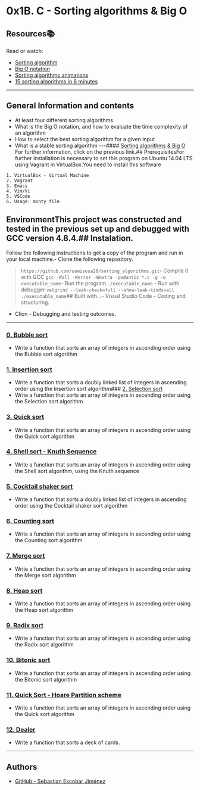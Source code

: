 # 0x1B. C - Sorting algorithms & Big O
## Resources:books:
Read or watch:
* [Sorting algorithm](https://en.wikipedia.org/wiki/Sorting_algorithm)
* [Big O notation](https://stackoverflow.com/questions/487258/what-is-a-plain-english-explanation-of-big-o-notation)
* [Sorting algorithms animations](https://en.wikipedia.org/wiki/Hash_table)
* [15 sorting algorithms in 6 minutes](https://www.youtube.com/watch?v=kPRA0W1kECg)
---
## General Information and contents
* At least four different sorting algorithms
* What is the Big O notation, and how to evaluate the time complexity of an algorithm
* How to select the best sorting algorithm for a given input
* What is a stable sorting algorithm
---#### [Sorting algorithms & Big O](https://intranet.hbtn.io/projects/248#task-1326)
For further information, click on the previous link.## PrerequisitesFor further installation is necessary to set this program on Ubuntu 14.04 LTS using Vagrant in VirtualBox.You need to install this software
```
1. VirtualBox - Virtual Machine
2. Vagrant
3. Emacs
4. Vim/Vi
5. VSCode
6. Usage: monty file
```
## EnvironmentThis project was constructed and tested in the previous set up and debugged with GCC version 4.8.4.## Instalation.
Follow the following instructions to get a copy of the program and run in your local machine.- Clone the following repository.
 > `https://github.com/samisosa20/sorting_algorithms.git`- Compile it with GCC
 > `gcc -Wall -Werror -Wextra -pedantic *.c -g -o executable_name`- Run the program
 > `./executable_name` - Run with debugger
 > `valgrind --leak-check=full --show-leak-kinds=all ./executable_name`## Built with...- Visual Studio Code - Coding and structuring.
- Clion - Debugging and testing outcomes.
---
### [0. Bubble sort](./0-bubble_sort.c)
* Write a function that sorts an array of integers in ascending order using the Bubble sort algorithm
### [1. Insertion sort](./1-insertion_sort_list.c)
* Write a function that sorts a doubly linked list of integers in ascending order using the Insertion sort algorithm### [2. Selection sort](./2-selection_sort.c)
* Write a function that sorts an array of integers in ascending order using the Selection sort algorithm
### [3. Quick sort](./3-quick_sort.c)
* Write a function that sorts an array of integers in ascending order using the Quick sort algorithm
### [4. Shell sort - Knuth Sequence](./100-shell_sort.c)
* Write a function that sorts an array of integers in ascending order using the Shell sort algorithm, using the Knuth sequence
### [5. Cocktail shaker sort](./101-cocktail_sort_list.c)
* Write a function that sorts a doubly linked list of integers in ascending order using the Cocktail shaker sort algorithm
### [6. Counting sort](./102-counting_sort.c)
* Write a function that sorts an array of integers in ascending order using the Counting sort algorithm
### [7. Merge sort](./103-merge_sort.c)
* Write a function that sorts an array of integers in ascending order using the Merge sort algorithm
### [8. Heap sort](./104-heap_sort.c)
* Write a function that sorts an array of integers in ascending order using the Heap sort algorithm
### [9. Radix sort](./105-radix_sort.c)
* Write a function that sorts an array of integers in ascending order using the Radix sort algorithm
### [10. Bitonic sort](./106-bitonic_sort.c)
* Write a function that sorts an array of integers in ascending order using the Bitonic sort algorithm
### [11. Quick Sort - Hoare Partition scheme](./107-quick_sort_hoare.c)
* Write a function that sorts an array of integers in ascending order using the Quick sort algorithm
### [12. Dealer](./1000-sort_deck.c)
* Write a function that sorts a deck of cards.
---
##  Authors
- [GitHub - Sebastian Escobar Jiménez](https://github.com/katorea132)
